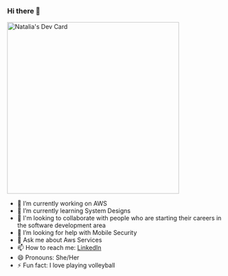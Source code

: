 ### Hi there 👋

<!--
**NataliaCFavero/nataliacfavero** is a ✨ _special_ ✨ repository because its `README.md` (this file) appears on your GitHub profile.

Here are some ideas to get you started:
-->

  <a href="https://app.daily.dev/nataliacfavero"><img src="https://api.daily.dev/devcards/9a9b039a2b3d4a89ac79883baf36891e.png?r=tok" width="400" alt="Natalia's Dev Card"/></a>

- 🔭 I’m currently working on AWS
- 🌱 I’m currently learning System Designs
- 👯 I'm looking to collaborate with people who are starting their careers in the software development area
- 🤔 I’m looking for help with Mobile Security
- 💬 Ask me about Aws Services
- 📫 How to reach me: [LinkedIn](https://www.linkedin.com/in/natalia-colantonio-favero/)
- 😄 Pronouns: She/Her
- ⚡ Fun fact: I love playing volleyball 
